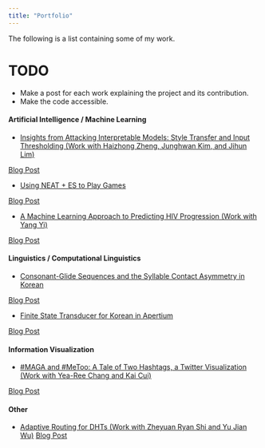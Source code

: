 ```yaml
---
title: "Portfolio"
---
```


The following is a list containing some of my work.

# TODO
* Make a post for each work explaining the project and its contribution.
* Make the code accessible.


#### Artificial Intelligence / Machine Learning
- [Insights from Attacking Interpretable Models: Style Transfer and Input Thresholding (Work with Haizhong Zheng, Junghwan Kim, and Jihun Lim)](https://github.com/mindojune/mindojune.github.io/blob/master/_data/eecs598_012_project.pdf)

[Blog Post](https://mindojune.github.io/2019/08/05/01ADV.html)

- [Using NEAT + ES to Play Games](https://github.com/mindojune/mindojune.github.io/blob/master/_data/cs81.pdf)

[Blog Post](https://mindojune.github.io/2019/08/05/02NEAT+ES.html)

- [A Machine Learning Approach to Predicting HIV Progression (Work with Yang Yi)](https://github.com/mindojune/mindojune.github.io/blob/master/_data/cs68.pdf)

[Blog Post](https://mindojune.github.io/2019/08/05/03ML_HIV.html)


#### Linguistics / Computational Linguistics
- [Consonant-Glide Sequences and the Syllable Contact Asymmetry in Korean](https://github.com/mindojune/mindojune.github.io/blob/master/_data/ling85.pdf)

[Blog Post](https://mindojune.github.io/2019/08/05/04PHON.html)

- [Finite State Transducer for Korean in Apertium](https://github.com/mindojune/kor-transducer)

[Blog Post](https://mindojune.github.io/2019/08/05/05FST.html)


#### Information Visualization
- [#MAGA and #MeToo: A Tale of Two Hashtags, a Twitter Visualization (Work with Yea-Ree Chang and Kai Cui)](https://cyearee.github.io/twitter_visualization/index.html)

[Blog Post](https://mindojune.github.io/2019/08/05/06VIZ.html)


#### Other
-  [Adaptive Routing for DHTs (Work with Zheyuan Ryan Shi and Yu Jian Wu)](https://github.com/mindojune/mindojune.github.io/blob/master/_data/cs87_project.pdf)
[Blog Post](https://mindojune.github.io/2019/08/05/07DHT.html)
<!---
Should I include every work that's appropriate in length and quality, without considering its relevance?
-->
